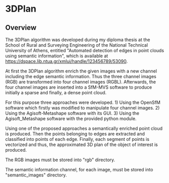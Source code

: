# 3DPlan

## Overview

The 3DPlan algorithm was developed during my diploma thesis at the School of Rural and Surveying Engineering of the National Technical University of Athens, 
entitled "Automated detection of edges in point clouds using semantic information", which is available at https://dspace.lib.ntua.gr/xmlui/handle/123456789/53090.

At first the 3DPlan algorithm enrich the given images with a new channel including the edge semantic information. Thus
the three channel images (RGB) are transformed into four channel images (RGBL).
Afterwards, the four channel images are inserted into a SfM-MVS software to produce initially a sparse and finally, a dense point cloud.

For this purpose three approaches were developed.
    1) Using the OpenSfM software which firstly was modified to manipulate four channel images.
    2) Using the Agisoft-Metashape software with its GUI.
    3) Using the Agisoft_Metashape software with the provided python module.

Using one of the proposed approaches a semantically enriched point cloud is produced.
Then the points belonging to edges are extracted and classified into points of each edge. 
Finally, each segment of points is vectorized and thus, the approximated 3D plan of the object of interest is produced.

The RGB images must be stored into "rgb" directory.

The semantic information channel, for each image, must be stored into "semantic_images" directory.
